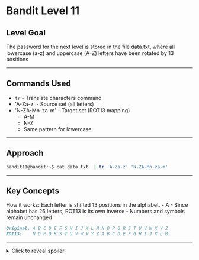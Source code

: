 # Bandit Level 11 
## Level Goal
The password for the next level is stored in the file data.txt, where all lowercase (a-z) and uppercase (A-Z) letters have been rotated by 13 positions
***
## Commands Used
- `tr` - Translate characters command
- 'A-Za-z' - Source set (all letters)
- 'N-ZA-Mn-za-m' - Target set (ROT13 mapping)
    - A-M 
    - N-Z 
    - Same pattern for lowercase
***
## Approach
```bash
bandit11@bandit:~$ cat data.txt  | tr 'A-Za-z' 'N-ZA-Mn-za-m'
```
***
## Key Concepts
How it works: Each letter is shifted 13 positions in the alphabet.
    - A 
    - Since alphabet has 26 letters, ROT13 is its own inverse
    - Numbers and symbols remain unchanged
```markdown
Original: A B C D E F G H I J K L M N O P Q R S T U V W X Y Z
ROT13:    N O P Q R S T U V W X Y Z A B C D E F G H I J K L M
```
***
<details>
  <summary>Click to reveal spoiler</summary>
    The password is 7x16WNeHIi5YkIhWsfFIqoognUTyj9Q4
</details>
